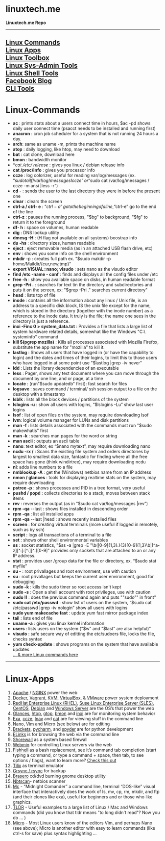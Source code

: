 # linuxtech.me

**Linuxtech.me Repo**

----
[Linux Commands](#Linux-Commands)  
[Linux Apps](#Linux-Apps)  
[Linux Toolbox](http://cb.vu/unixtoolbox.xhtml)  
[Linux Sys-Admin Tools](https://github.com/epcim/awesome-sysadmin2)  
[Linux Shell Tools](https://github.com/alebcay/awesome-shell/blob/master/README.md)  
[Facebook Blog](https://www.facebook.com/stewalexandercom)  
[CLI Tools](https://github.com/agarrharr/awesome-cli-apps)  
----

# Linux-Commands

-  **ac** : prints stats about a users connect time in hours, $ac -pd shows daily user connect time (​psacct needs to be installed and running first)  
-  **anacron** : cron job scheduler for a system that is not running 24 hours a day.  
-  **arch**: same as uname -m, prints the machine name  
-  **atop** : daily logging, like htop, may need to download  
-  **bat** : cat clone, download here  
-  **bmon** : bandwidth monitor  
-  **cat /etc/ *release** : gives you linux / debian release info  
-  **cat /proc/info** : gives you processor info  
-  **ccze** : log colorizer, useful for reading var/log/messages (ex. “$sudo tailf /varl/og/messages I ccze” or “$sudo cat /var/log/messages / ccze -m ansi |less -r”)  
-  **cd** - : sends the user to the last directory they were in before the present one  
-  **clear** : clears the screen  
-  **ctrl-a / ctrl- e** : “$ctrl-a” go to the beginning of a line, “$ctrl-e” go to the end of the line  
-  **ctrl-z** : pauses the running process, "$bg" to background, "$fg" to return it to the foreground  
-  **df- h** : space on volumes, human readable  
-  **dig** : DNS lookup utility  
-  **dmesg -H** : (H flag not available on all systems) boostrap info  
-  **du -hs** : directory sizes, human readable  
-  **eject** : eject removable media (as in an attached USB flash drive, etc)  
-  **env** : shows you some info on the shell environment  
-  **mkdir** -p : creates full path ex. "$sudo makdir -p home/Maildir/{cur,new,tmp}"  
-  **export VISUAL=nano; visudo** : sets nano as the visudo editor  
-  **find /etc -name - conf** : finds and displays all the config files under /etc  
-  **free -h** : show you available space on disks, in human readable format  
-  **grep -Pri .** : searches for text tin the directory and subdirectories and puts it on the screen, ex: "$grep -Pri ." searches current directory"  
-  **head** : lists top of file  
-  **inode** : contains all the information about any linux / Unix file, is an address to a specific disk block, IS the unix file except for the name, which is stored in the directory (together with the inode number) as a reference to the inode data. It truly is the file; the name one sees in the directory is just a reference.  
-  **inxi -Finc 0 > system_data.txt** : Provides a file that lists a large list of system hardware related details, somewhat like the Windows "C:\ systeminfo" command  
-  **kill $(pgrep mozilla)** : Kills all processes associated with Mozilla Firefox, substitute the app name for "mozilla" to kill it.  
-  **lastlog** : Shows all users that have logged in (or have the capability to login) and the dates and times of their logins, to limit this to those users who have logged in at some point use "$lastlog |grep -iv never"  
-  **ldd** : Lists the library dependencies of an executable  
-  **less** : Pager, shows any text document where you can move through the document by one line, and or page, at a time  
-  **locate** : (run"$sudo updatedb" first): fast search for files  
-  **logsave** : saves command / terminal/ ssh session output to a file on the desktop with a timestamp  
-  **lsblk** : lists all the block devices / partitions of the system  
-  **lslogins -u** : show all users with logins, “$lslogins -Lu” show last user logins  
-  **lsof** : list of open files on the system, may require downloading lsof  
-  **lvm**: logical volume manager for LUNs and disk partitions  
-  **man -f** : lists details associated with the commands must run "$sudo makewhatis" first  
-  **man -k** : searches man pages for the word or string  
-  **man ascii** : outputs an ascii table  
-  **nano**: text editor, ex “$nano mytext”, may require downloading nano  
-  **ncdu -rx /** : Scans the existing file system and orders directories by largest to smallest data size, fantastic for finding where all the free space has gone (think windirtree), may require downloading ncdu  
-  **nl**: adds line numbers to a file  
- **nmblookup -A** : get the (Windows) netbios name from an IP address  
-  **nmon / glances** : tools for displaying realtime stats on the system, may require downloading  
-  **pstree -p** : shows processes and PID in a tree format, very useful  
-  **pushd / popd** : collects directories to a stack, moves between stack items  
-  **rev** : reverses the output (as in “$sudo cat var/log/messages |rev”)  
- **rpm -qa** --last : shows files installed in descending order  
-  **rpm -qa** : list all installed apps  
-  **rpm -qa** --last |head : shows recently installed files  
-  **screen** : for creating virtual terminals (more useful if logged in remotely, such as by ssh)  
-  **script** : logs all transactions of a terminal to a file  
-  **set** : shows other shell environmental variables  
-  **ss** : socket statistics, "$ss -a |grep -E "\b([0-9]{1,3}\.){3}[0-9]{1,3}\b|[^a-z][^:]:[^:][^:][0-9]" provides only sockets that are attached to an or any IP address.  
-  **stat** : provides user /group data for the file or directory, ex. “$sudo stat myfile”  
-  **su -** : root privallages and root environment, use with caution  
-  **su** : root privallages but keeps the current user environment, good for debugging  
-  **sudo -k** : kills the sudo timer so root access isn't kept  
-  **sudo -s** : Open a shell account with root privileges, use with caution  
-  **sudo !!** : does the previous command again and puts ""sudo"" in front"  
-  **sudo cat /etc/passwd** : show list of users on the system, “$sudo cat /etc/passwd |grep -iv nologin” show all users with logins  
-  **sudo yum makecache fast** : update yum fast mirror package index  
-  **tail** : lists end of file  
-  **uname -a** : gives you linux kernel information  
-  **users** : lists users on the system ("$w" and "$last" are also helpful)"  
-  **visudo** : safe secure way of editting the etc/sudoers file, locks the file, checks syntax  
- **yum check-update** : shows programs on the system that have available updates  
[… & more Linux commands here](http://www.linux-commands-examples.com/_alpha-numerical)
----

# Linux-Apps

1.  [Apache](https://httpd.apache.org) / [NGINX](https://nginx.org/en/) power the web
2.  [Docker](https://www.docker.com/), [Vagrant](https://www.vagrantup.com/), [KVM](https://www.linux-kvm.org/page/Main_Page), [VirtualBox](https://www.virtualbox.org/), & [VMware](https://www.vmware.com/) power system deployment
3.  [RedHat Enterprise Linux (RHEL)](https://www.redhat.com/en/technologies/linux-platforms/enterprise-linux), [Suse Linux Enterprise Server (SLES)](https://www.suse.com/products/server/), [CentOS](https://www.centos.org/), [Debian](https://www.debian.org/) and [Windows Server](https://www.microsoft.com/en-us/cloud-platform/windows-server) are the OS’s that power the web
4.  [Glances](https://nicolargo.github.io/glances/), [htop](http://hisham.hm/htop/), [gtop](https://github.com/aksakalli/gtop), [bmon](https://github.com/tgraf/bmon) and [inxi](https://smxi.org/docs/inxi.htm) are for monitoring system behavior
5.  [Exa](https://the.exa.website/), [ccze](http://freshmeat.sourceforge.net/projects/ccze/), [lnav](http://lnav.org/) and [cat](https://ss64.com/bash/cat.html) are for viewing stuff in the command line
6.  [Nano](https://www.nano-editor.org/), [Vim](https://www.vim.org/) and Micro (see below) are for editing
7.  [Brackets](http://brackets.io/), [pycharm](https://www.jetbrains.com/pycharm/), and [spyder](https://github.com/spyder-ide/spyder/blob/master/README.md) are for python development
8.  [ELinks](http://elinks.or.cz/) is for browsing the web via the command line
9.  [Shorewall](http://shorewall.org/index.html) as a system based firewall
10.  [Webmin](http://www.webmin.com/) for controlling Linux servers via the web
11.  [Fishhell](https://fishshell.com/) as a bash replacement, see it’s command tab completion (start typing a command, or type a command + space, then tab, to see options / flags), want to learn more? [Check this out](https://rootnroll.com/d/fish-shell/)
12.  [Tilix](https://github.com/gnunn1/tilix) as terminal emulator
13.  [Grsync / rsync](http://www.opbyte.it/grsync/) for backup
14.  [Brasero](https://wiki.gnome.org/Apps/Brasero) cd/dvd burning gnome desktop utility
15.  [Nbtscan](http://www.unixwiz.net/tools/nbtscan.html)- netbios scanner
16.  [Mc](https://midnight-commander.org/) - “Midnight Comander” a command line, terminal “DOS-like” visual interface that interactively does the work of ls, mv, cp, rm, mkdir, and ftp (and their clones like exa), useful for beginners and or those who like graphics.
17.  [TLDR](https://tldr.sh/) - Useful examples to a large list of Linux / Mac and Windows commands (did you know that tldr means "to long didn't read"? Now you do ... )
18.  [Micro](https://micro-editor.github.io/) - Most Linux users know of the editors Vim, and perhaps Nano (see above); Micro is another editor with easy to learn commands (like ctrl-s for save) plus syntax highlighting ...
